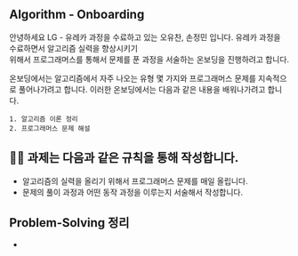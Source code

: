 ## Algorithm - Onboarding
안녕하세요 LG - 유레카 과정을 수료하고 있는 오유찬, 손정민 입니다. 유레카 과정을 수료하면서 알고리즘 실력을 향상시키기  
위해서 프로그래머스를 통해서 문제를 푼 과정을 서술하는 온보딩을 진행하려고 합니다.

온보딩에서는 알고리즘에서 자주 나오는 유형 몇 가지와 프로그래머스 문제를 지속적으로 풀어나가려고 합니다. 
이러한 온보딩에서는 다음과 같은 내용을 배워나가려고 합니다.

```
1. 알고리즘 이론 정리
2. 프로그래머스 문제 해설
```

## 🙋🏻 과제는 다음과 같은 규칙을 통해 작성합니다.
- 알고리즘의 실력을 올리기 위해서 프로그래머스 문제를 매일 올립니다.
- 문제의 풀이 과정과 어떤 동작 과정을 이루는지 서술해서 작성합니다.

## Problem-Solving 정리
- <a href=""></a>
